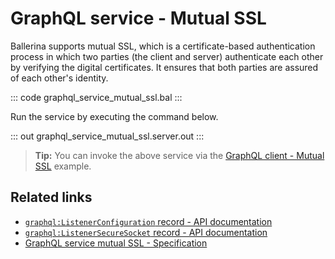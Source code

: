 # GraphQL service - Mutual SSL

Ballerina supports mutual SSL, which is a certificate-based authentication process in which two parties (the client and server) authenticate each other by verifying the digital certificates. It ensures that both parties are assured of each other's identity.

::: code graphql_service_mutual_ssl.bal :::

Run the service by executing the command below.

::: out graphql_service_mutual_ssl.server.out :::

>**Tip:** You can invoke the above service via the [GraphQL client - Mutual SSL](/learn/by-example/graphql-client-security-mutual-ssl/) example.

## Related links
- [`graphql:ListenerConfiguration` record - API documentation](https://lib.ballerina.io/ballerina/graphql/latest/records/ListenerConfiguration)
- [`graphql:ListenerSecureSocket` record - API documentation](https://lib.ballerina.io/ballerina/graphql/latest/records/ListenerSecureSocket)
- [GraphQL service mutual SSL - Specification](/spec/graphql/#11312-mutual-ssl)
